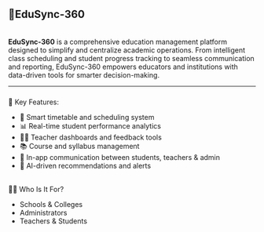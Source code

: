 <h2>📘EduSync-360</h2>
<br>
<b>EduSync-360</b> is a comprehensive education management platform designed to simplify and centralize academic operations. From intelligent class scheduling and student progress tracking to seamless communication and reporting, EduSync-360 empowers educators and institutions with data-driven tools for smarter decision-making.
<br><hr>
<h3></h3>🔧 Key Features:</h3>
<ul>
<li>📅 Smart timetable and scheduling system</li>
<li>📊 Real-time student performance analytics</li>
<li>🧑‍🏫 Teacher dashboards and feedback tools</li>
<li>📚 Course and syllabus management</li>
<li>📩 In-app communication between students, teachers & admin</li>
<li>🤖 AI-driven recommendations and alerts</li>
</ul>
<br>
👨‍🏫 Who Is It For?
<ul>
<li>Schools & Colleges</li>
<li>Administrators</li>
<li>Teachers & Students</li>
</ul>

